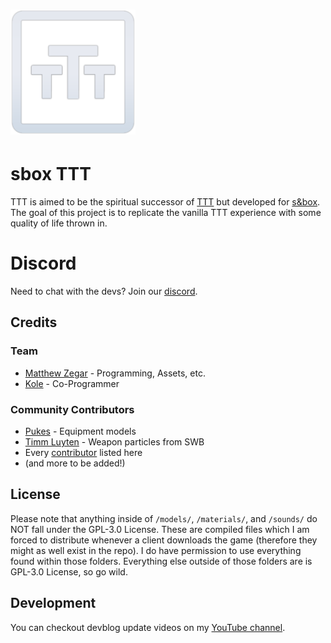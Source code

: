 <h1><img src="ui/ttt-logo.png" alt="TTT logo" height="200"/></h1>

# sbox TTT

TTT is aimed to be the spiritual successor of [TTT](https://ttt.badking.net/) but developed for [s&box](https://sbox.facepunch.com/news). The goal of this project is to replicate the vanilla TTT experience with some quality of life thrown in.

# Discord
Need to chat with the devs? Join our [discord](https://discord.gg/rrsrakF8N3).

## Credits

### Team
- [Matthew Zegar](https://github.com/mzegar) - Programming, Assets, etc.
- [Kole](https://github.com/kolexxx) - Co-Programmer 

### Community Contributors
- [Pukes](https://twitter.com/ILikeADaArt) - Equipment models
- [Timm Luyten](https://github.com/timmybo5) - Weapon particles from SWB
- Every [contributor](https://github.com/mzegar/sbox-TTT/graphs/contributors) listed here
- (and more to be added!)

## License

Please note that anything inside of `/models/`, `/materials/`, and `/sounds/` do NOT fall under the GPL-3.0 License. These are compiled files which I am forced to distribute whenever a client downloads the game (therefore they might as well exist in the repo). I do have permission to use everything found within those folders. Everything else outside of those folders are is GPL-3.0 License, so go wild.

## Development

You can checkout devblog update videos on my [YouTube channel](https://www.youtube.com/channel/UCk2IAm1j9o_3GWrqf537gNg).
